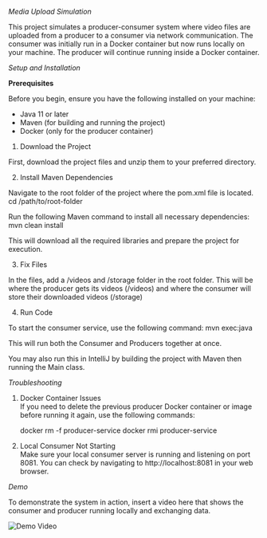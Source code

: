 *Media Upload Simulation*

This project simulates a producer-consumer system where video files are uploaded from a producer to a consumer via network communication. The consumer was initially run in a Docker container but now runs locally on your machine. The producer will continue running inside a Docker container.

*Setup and Installation*

**Prerequisites**

Before you begin, ensure you have the following installed on your machine:

- Java 11 or later
- Maven (for building and running the project)
- Docker (only for the producer container)

1. Download the Project

First, download the project files and unzip them to your preferred directory.

2. Install Maven Dependencies

Navigate to the root folder of the project where the pom.xml file is located.
cd /path/to/root-folder

Run the following Maven command to install all necessary dependencies:
mvn clean install

This will download all the required libraries and prepare the project for execution.

3. Fix Files

In the files, add a /videos and /storage folder in the root folder. This will be where the producer gets its videos (/videos) and where the consumer will store their downloaded videos (/storage)

4. Run Code 

To start the consumer service, use the following command:
mvn exec:java

This will run both the Consumer and Producers together at once.

You may also run this in IntelliJ by building the project with Maven then running the Main class.

*Troubleshooting*

1. Docker Container Issues  
   If you need to delete the previous producer Docker container or image before running it again, use the following commands:

   docker rm -f producer-service
   docker rmi producer-service

2. Local Consumer Not Starting  
   Make sure your local consumer server is running and listening on port 8081. You can check by navigating to http://localhost:8081 in your web browser.

*Demo*

To demonstrate the system in action, insert a video here that shows the consumer and producer running locally and exchanging data.

![Demo Video](https://drive.google.com/file/d/1tMi9zZUYZpvt-4nBOfAMlMvxNVtItTmL/view?usp=sharing)
